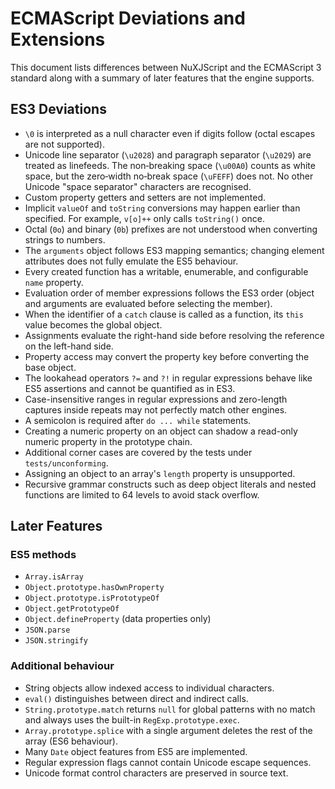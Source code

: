 # ECMAScript Deviations and Extensions

This document lists differences between NuXJScript and the ECMAScript 3 standard along with a summary of later features that the engine supports.

## ES3 Deviations

- `\0` is interpreted as a null character even if digits follow (octal escapes are not supported).
- Unicode line separator (`\u2028`) and paragraph separator (`\u2029`) are treated as linefeeds. The non‑breaking space (`\u00A0`) counts as white space, but the zero‑width no‑break space (`\uFEFF`) does not. No other Unicode "space separator" characters are recognised.
- Custom property getters and setters are not implemented.
- Implicit `valueOf` and `toString` conversions may happen earlier than specified. For example, `v[o]++` only calls `toString()` once.
- Octal (`0o`) and binary (`0b`) prefixes are not understood when converting strings to numbers.
- The `arguments` object follows ES3 mapping semantics; changing element attributes does not fully emulate the ES5 behaviour.
- Every created function has a writable, enumerable, and configurable `name` property.
- Evaluation order of member expressions follows the ES3 order (object and arguments are evaluated before selecting the member).
- When the identifier of a `catch` clause is called as a function, its `this` value becomes the global object.
- Assignments evaluate the right-hand side before resolving the reference on the left-hand side.
- Property access may convert the property key before converting the base object.
- The lookahead operators `?=` and `?!` in regular expressions behave like ES5 assertions and cannot be quantified as in ES3.
- Case-insensitive ranges in regular expressions and zero-length captures inside repeats may not perfectly match other engines.
- A semicolon is required after `do ... while` statements.
- Creating a numeric property on an object can shadow a read-only numeric property in the prototype chain.
- Additional corner cases are covered by the tests under `tests/unconforming`.
- Assigning an object to an array's `length` property is unsupported.
- Recursive grammar constructs such as deep object literals and nested functions are limited to 64 levels to avoid stack overflow.

## Later Features

### ES5 methods

- `Array.isArray`
- `Object.prototype.hasOwnProperty`
- `Object.prototype.isPrototypeOf`
- `Object.getPrototypeOf`
- `Object.defineProperty` (data properties only)
- `JSON.parse`
- `JSON.stringify`

### Additional behaviour

- String objects allow indexed access to individual characters.
- `eval()` distinguishes between direct and indirect calls.
- `String.prototype.match` returns `null` for global patterns with no match and always uses the built-in `RegExp.prototype.exec`.
- `Array.prototype.splice` with a single argument deletes the rest of the array (ES6 behaviour).
- Many `Date` object features from ES5 are implemented.
- Regular expression flags cannot contain Unicode escape sequences.
- Unicode format control characters are preserved in source text.
